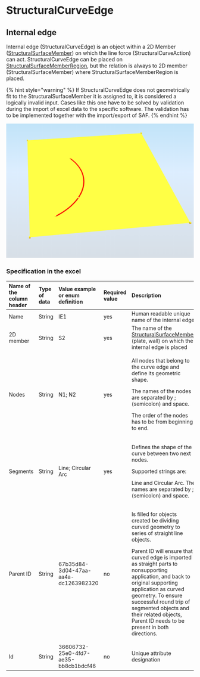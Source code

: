 # StructuralCurveEdge

## Internal edge

Internal edge \(StructuralCurveEdge\) is an object within a 2D Member \([StructuralSurfaceMember](structuralsurfacemember.md)\) on which the line force \(StructuralCurveAction\) can act. StructuralCurveEdge can be placed on [StructuralSurfaceMemberRegion](structuralsurfacememberregion.md), but the relation is always to 2D member \(StructuralSurfaceMember\) where StructuralSurfaceMemberRegion is placed.

{% hint style="warning" %}
If StructuralCurveEdge does not geometrically fit to the StructuralSurfaceMember it is assigned to, it is considered a logically invalid input. Cases like this one have to be solved by validation during the import of excel data to the specific software. The validation has to be implemented together with the import/export of SAF.
{% endhint %}

![](../.gitbook/assets/10_structuralcurveedge.png)

### Specification in the excel

<table>
  <thead>
    <tr>
      <th style="text-align:left">Name of the column header</th>
      <th style="text-align:left">Type of data</th>
      <th style="text-align:left">Value example or enum definition</th>
      <th style="text-align:left">Required value</th>
      <th style="text-align:left">Description</th>
    </tr>
  </thead>
  <tbody>
    <tr>
      <td style="text-align:left">Name</td>
      <td style="text-align:left">String</td>
      <td style="text-align:left">IE1</td>
      <td style="text-align:left">yes</td>
      <td style="text-align:left">Human readable unique name of the internal edge</td>
    </tr>
    <tr>
      <td style="text-align:left">2D member</td>
      <td style="text-align:left">String</td>
      <td style="text-align:left">S2</td>
      <td style="text-align:left">yes</td>
      <td style="text-align:left">The name of the <a href="structuralsurfacemember.md">StructuralSurfaceMember</a> (plate,
        wall) on which the internal edge is placed</td>
    </tr>
    <tr>
      <td style="text-align:left">Nodes</td>
      <td style="text-align:left">String</td>
      <td style="text-align:left">N1; N2</td>
      <td style="text-align:left">yes</td>
      <td style="text-align:left">
        <p>All nodes that belong to the curve edge and define its geometric shape.</p>
        <p>The names of the nodes are separated by ; (semicolon) and space.</p>
        <p>The order of the nodes has to be from beginning to end.</p>
      </td>
    </tr>
    <tr>
      <td style="text-align:left">Segments</td>
      <td style="text-align:left">String</td>
      <td style="text-align:left">Line; Circular Arc</td>
      <td style="text-align:left">yes</td>
      <td style="text-align:left">
        <p>Defines the shape of the curve between two next nodes.</p>
        <p>Supported strings are:</p>
        <p>Line and Circular Arc. The names are separated by ; (semicolon) and space.</p>
      </td>
    </tr>
    <tr>
      <td style="text-align:left">Parent ID</td>
      <td style="text-align:left">String</td>
      <td style="text-align:left">67b35d84-3d04-47aa-aa4a-dc1263982320</td>
      <td style="text-align:left">no</td>
      <td style="text-align:left">
        <p>Is filled for objects created be dividing curved geometry to series of
          straight line objects.</p>
        <p>Parent ID will ensure that curved edge is imported as straight parts to
          nonsupporting application, and back to original supporting application
          as curved geometry. To ensure successful round trip of segmented objects
          and their related objects, Parent ID needs to be present in both directions.</p>
      </td>
    </tr>
    <tr>
      <td style="text-align:left">Id</td>
      <td style="text-align:left">String</td>
      <td style="text-align:left">36606732-25e0-4fd7-ae35-bb8cb1bdcf46</td>
      <td style="text-align:left">no</td>
      <td style="text-align:left">Unique attribute designation</td>
    </tr>
  </tbody>
</table>

